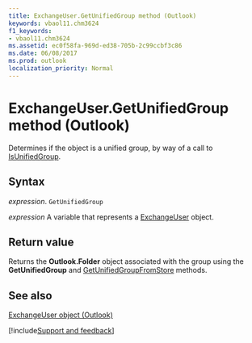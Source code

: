 ```yaml
---
title: ExchangeUser.GetUnifiedGroup method (Outlook)
keywords: vbaol11.chm3624
f1_keywords:
- vbaol11.chm3624
ms.assetid: ec0f58fa-969d-ed38-705b-2c99ccbf3c86
ms.date: 06/08/2017
ms.prod: outlook
localization_priority: Normal
---
```



# ExchangeUser.GetUnifiedGroup method (Outlook)

Determines if the object is a unified group, by way of a call to [IsUnifiedGroup](Outlook.exchangeuser.isunifiedgroup.md).


## Syntax

_expression_. `GetUnifiedGroup`

_expression_ A variable that represents a [ExchangeUser](Outlook.ExchangeUser.md) object.


## Return value

Returns the  **Outlook.Folder** object associated with the group using the **GetUnifiedGroup** and [GetUnifiedGroupFromStore](Outlook.exchangeuser.getunifiedgroupfromstore.md) methods.


## See also


[ExchangeUser object (Outlook)](Outlook.ExchangeUser.md)

[!include[Support and feedback](~/includes/feedback-boilerplate.md)]